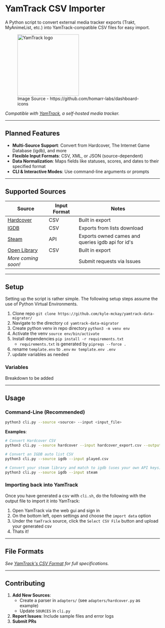 # YamTrack CSV Importer

A Python script to convert external media tracker exports (Trakt, MyAnimeList, etc.) into YamTrack-compatible CSV files for easy import.

<figure>
    <img src="https://cdn.jsdelivr.net/gh/homarr-labs/dashboard-icons/svg/yamtrack.svg" height="200" alt="YamTrack logo">
    <figcaption>Image Source - https://github.com/homarr-labs/dashboard-icons</figcaption>
</figure>

*Compatible with [YamTrack](https://github.com/FuzzyGrim/Yamtrack), a self-hosted media tracker.*

---

## Planned Features
- **Multi-Source Support**: Convert from Hardcover, The Internet Game Database (igdb), and more
- **Flexible Input Formats**: CSV, XML, or JSON (source-dependent)
- **Data Normalization**: Maps fields like statuses, scores, and dates to their specified format
- **CLI & Interactive Modes**: Use command-line arguments or prompts

---

## Supported Sources
| Source   | Input Format | Notes                          |
|----------|--------------|--------------------------------|
| [Hardcover](https://hardcover.app) | CSV | Built in export |
| [IGDB](https://igdb.com) | CSV | Exports from lists download |
| [Steam](https://store.steampowered.com) | API | Exports owned cames and queries igdb api for id's |
| [Open Library](openlibrary.org) | CSV | Built in export |
| *More coming soon!* | | Submit requests via Issues |

---

## Setup

Setting up the script is rather simple. The following setup steps assume the use of Python Virtual Environments.

1. Clone repo `git clone https://github.com/kyle-mckay/yamtrack-data-migrator/`
2. Navigate to the directory `cd yamtrack-data-migrator`
3. Create python venv in repo directory `python3 -m venv env`
4. Activate the venv `source env/bin/activate`
5. Install dependencies `pip install -r requirements.txt`
    - `requirements.txt` is generated by `pipreqs --force .`
6. rename `template.env` to `.env` `mv template.env .env`
7. update variables as needed

### Variables

Breakdown to be added

---

## Usage
### Command-Line (Recommended)

```bash
python3 cli.py --source <source> --input <input_file> 
```

**Examples**:  
```bash
# Convert Hardcover CSV
python3 cli.py --source hardcover --input hardcover_export.csv --output yamtrack_import.csv

# Convert an IGDB auto list CSV
python3 cli.py --source igdb --input played.csv

# Convert your steam library and match to igdb (uses your own API keys)
python3 cli.py --source igdb --input steam
```

### Importing back into YamTrack

Once you have generated a csv with `cli.sh`, do the following with the output file to import it into YamTrack:

1. Open YamTrack via the web gui and sign in
2. On the bottom left, open settings and choose the `import data` option
3. Under the `YamTrack` source, click the `Select CSV File` button and upload your generated csv
4. Thats it!

---

## File Formats

*See [YamTrack's CSV Format](https://github.com/FuzzyGrim/Yamtrack/wiki/Yamtrack-CSV-Format) for full specifications.*

---

## Contributing
1. **Add New Sources**:
   - Create a parser in `adapters/` (see `adapters/hardcover.py` as example)
   - Update `SOURCES` in `cli.py`
2. **Report Issues**: Include sample files and error logs
3. **Submit PRs**
